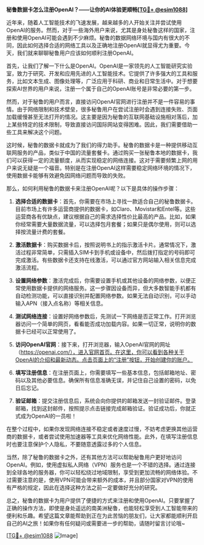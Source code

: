**秘鲁数据卡怎么注册OpenAI？——让你的AI体验更顺畅[[TG💪+ @esim1088](https://t.me/s/esim1088)]**

近年来，随着人工智能技术的飞速发展，越来越多的人开始关注并尝试使用OpenAI的服务。然而，对于一些海外用户来说，尤其是身处秘鲁这样的国家，注册和使用OpenAI可能会遇到不少麻烦。秘鲁的数据网络环境与国内有很大的不同，因此如何选择合适的网络工具以及正确地注册OpenAI就显得尤为重要。今天，我们就来聊聊秘鲁用户应该如何顺利注册OpenAI。

首先，让我们了解一下什么是OpenAI。OpenAI是一家领先的人工智能研究实验室，致力于研究、开发和应用先进的人工智能技术。它提供了许多强大的工具和服务，比如文本生成、图像处理等，广泛应用于科研、商业和日常生活中。对于想要探索AI世界的用户来说，注册一个属于自己的OpenAI账号是非常必要的第一步。

然而，对于秘鲁的用户而言，直接访问OpenAI官网进行注册并不是一件容易的事情。由于网络限制和技术壁垒，很多秘鲁用户在尝试注册时会遇到连接失败、页面加载缓慢甚至无法打开的情况。这主要是因为秘鲁的互联网基础设施相对落后，加上某些特定的技术限制，导致直接访问国际网站变得困难。因此，我们需要借助一些工具来解决这个问题。

这时候，秘鲁的数据卡就成为了我们的得力助手。秘鲁的数据卡是一种提供移动互联网服务的产品，类似于中国的流量套餐卡。通过购买一张秘鲁本地的数据卡，我们可以获得一定的流量额度，从而实现稳定的网络连接。这对于需要频繁上网的用户来说无疑是一个福音。特别是在注册OpenAI这样需要稳定网络环境的情况下，使用数据卡能够有效避免因网络问题而导致的失败。

那么，如何利用秘鲁的数据卡来注册OpenAI呢？以下是具体的操作步骤：

1. **选择合适的数据卡**：首先，你需要在市场上寻找一款适合自己的秘鲁数据卡。目前市场上有许多运营商提供的数据卡，如Claro、Movistar和Entel等。这些运营商各有优缺点，建议根据自己的需求选择性价比最高的产品。比如，如果你经常需要大量数据流量，可以选择包月套餐；如果只是偶尔使用，则可以选择按流量计费的套餐。

2. **激活数据卡**：购买数据卡后，按照说明书上的指示激活卡片。通常情况下，激活过程非常简单，只需插入SIM卡到手机或设备中，然后拨打指定的号码即可完成激活。有些数据卡还支持在线激活，可以通过官方网站输入相关信息完成激活流程。

3. **设置网络参数**：激活完成后，你需要设置手机或其他设备的网络参数，以便正常使用数据卡提供的网络服务。这一步骤因设备而异，但大多数智能手机都有自动检测功能，可以直接识别并配置网络参数。如果无法自动识别，可以手动输入APN（接入点名称）等相关信息。

4. **测试网络连接**：设置好网络参数后，先测试一下网络是否正常工作。打开浏览器访问一个简单的网页，看看能否成功加载内容。如果一切正常，说明你的数据卡已经可以正常使用了。

5. **访问OpenAI官网**：接下来，打开浏览器，输入OpenAI官网的网址（https://openai.com/），进入官网首页。在这里，你可以看到各种关于OpenAI的介绍和最新动态。点击页面上的“注册”按钮，开始创建你的账户。

6. **填写注册信息**：在注册页面上，你需要填写一些基本信息，包括邮箱地址、密码以及其他必要信息。确保所有信息准确无误，并记住自己设置的密码，以免日后忘记。

7. **验证邮箱**：提交注册信息后，系统会向你提供的邮箱发送一封验证邮件。登录邮箱，找到这封邮件，按照提示点击链接完成邮箱验证。验证成功后，你就正式成为OpenAI的一员啦！

在整个过程中，如果你发现网络连接不稳定或者速度过慢，不妨考虑更换其他运营商的数据卡，或者尝试使用加速器等工具来优化网络性能。此外，在填写注册信息时也要注意保护个人隐私，不要随意透露过多的个人信息。

当然，除了秘鲁的数据卡之外，还有其他方法可以帮助秘鲁用户更好地访问OpenAI。例如，使用虚拟私人网络（VPN）服务也是一个不错的选择。通过连接到全球各地的服务器，你可以轻松绕过地域限制，享受到更加流畅的网络体验。不过需要注意的是，使用VPN可能会带来额外的成本，并且部分国家对VPN的使用有严格的规定，因此在选择这种方法之前一定要做好充分的研究。

总之，秘鲁的数据卡为用户提供了便捷的方式来注册和使用OpenAI。只要掌握了正确的操作方法，即使是身处遥远的南美洲秘鲁，也能轻松享受到人工智能带来的便利和乐趣。希望这篇文章能帮助到正在为此苦恼的朋友们，让大家都能顺利开启自己的AI之旅！如果你有任何疑问或需要进一步的帮助，请随时留言讨论哦~

[[TG💪+ @esim1088](https://t.me/s/esim1088) ![Image](https://i.postimg.cc/4NQfJmqS/Snipaste-2025-05-13-00-14-12.png)]